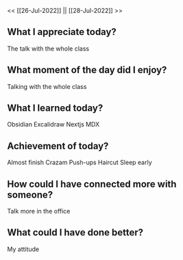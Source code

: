 
<< [[26-Jul-2022]] || [[28-Jul-2022]] >>




## What I appreciate today? 
The talk with the whole class 


## What moment of the day did I enjoy? 
Talking with the whole class


##  What I learned today? 
Obsidian Excalidraw
Nextjs MDX



## Achievement of today? 
Almost finish Crazam
Push-ups
Haircut
Sleep early


## How could I have connected more with someone? 
Talk more in the office


## What could I have done better? 
My attitude


